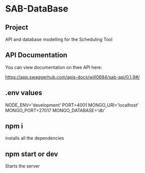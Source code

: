 # SAB-DataBase

## Project

API and database modelling for the Scheduling Tool

## API Documentation

You can view documentation on thee API here:

https://app.swaggerhub.com/apis-docs/will0684/sab-api/0.1.9#/

## .env values

NODE_ENV='development'
PORT=4001
MONGO_URI='localhost'
MONGO_PORT=27017
MONGO_DATABASE='db'

## npm i

installs all the dependencies

## npm start or dev

Starts the server
